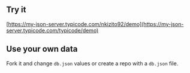 ## Try it

[https://my-json-server.typicode.com/nkizito92/demo](https://my-json-server.typicode.com/typicode/demo)

## Use your own data

Fork it and change `db.json` values or create a repo with a `db.json` file.
